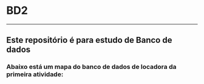 <h1> BD2 </h1>

<hr>

<h2>Este repositório é para estudo de Banco de dados</h2>

<h3>Abaixo está um mapa do banco de dados de locadora da primeira atividade:</h3>
<img src="https://www3.ntu.edu.sg/home/ehchua/programming/sql/images/SampleSakila.png>
